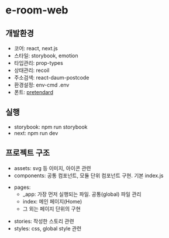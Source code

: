 # e-room-web

## 개발환경

- 코어: react, next.js
- 스타일: storybook, emotion
- 타입관리: prop-types
- 상태관리: recoil
- 주소검색: react-daum-postcode
- 환경설정: env-cmd .env
- 폰트: [pretendard](https://github.com/orioncactus/pretendard)

## 실행

- storybook: npm run storybook
- next: npm run dev

## 프로젝트 구조

- assets: svg 등 이미지, 아이콘 관련
- components: 공통 컴포넌트, 모듈 단위 컴포넌트 구현. 기본 index.js

* pages:
  - \_app: 가장 먼저 실행되는 파일. 공통(global) 파일 관리
  - index: 메인 페이지(Home)
  - 그 외는 페이지 단위의 구현

- stories: 작성한 스토리 관련
- styles: css, global style 관련
